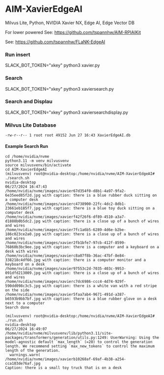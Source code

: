 # AIM-XavierEdgeAI
Milvus Lite, Python, NVIDIA Xavier NX, Edge AI, Edge Vector DB



For lower powered See: https://github.com/tspannhw/AIM-RPIAIKit

See:   https://github.com/tspannhw/FLaNK-EdgeAI



### Run insert

SLACK_BOT_TOKEN="xkey" python3 xavier.py

### Search

SLACK_BOT_TOKEN="xkey" python3 xaviersearch.py

### Search and Displau

SLACK_BOT_TOKEN="xkey" python3 xaviersearchdisplay.py

### Milvus Lite Database

````
-rw-r--r-- 1 root root 49152 Jun 27 16:43 XavierEdgeAI.db

````

#### Example Search Run

````
cd /home/nvidia/nvme
python3.11 -m venv milvusvenv
source milvusvenv/bin/activate
cd AIM-XavierEdgeAI
(milvusvenv) root@nvidia-desktop:/home/nvidia/nvme/AIM-XavierEdgeAI# ./search.sh
nvidia-desktop
06/27/2024 16:47:43
/home/nvidia/nvme/images/xavier67d354f0-d8b1-4a97-9fa2-6e35eed85f2d.jpg with caption: there is a blue rubber duck sitting on a computer desk
/home/nvidia/nvme/images/xavierc4738900-22fc-4dc2-8db1-23661eb185f7.jpg with caption: there is a blue toy duck sitting on a computer desk
/home/nvidia/nvme/images/xavierf42f26f6-df89-4510-a3a7-d1888b0b5dc2.jpg with caption: there is a close up of a bunch of wires and wires
/home/nvidia/nvme/images/xavier7fc1a6b5-6289-4d6e-b2be-186c023ce2a0.jpg with caption: there is a close up of a bunch of wires and wires
/home/nvidia/nvme/images/xavier2fb1bfe7-97cb-412f-8599-76860b3bc9ee.jpg with caption: there is a computer and a keyboard on a desk with wires
/home/nvidia/nvme/images/xavierc8a07f8b-36ac-47bf-8e84-338218c4df66.jpg with caption: there is a computer monitor and a keyboard on a desk
/home/nvidia/nvme/images/xavier97553c2d-7035-403c-9953-091dfd213009.jpg with caption: there is a close up of a bunch of wires and wires
/home/nvidia/nvme/images/xavierc7dc6986-ccc4-4d74-929f-590dd098c3c5.jpg with caption: there is a white van with a red stripe on the side
/home/nvidia/nvme/images/xavier5faa7ab4-9671-491d-a387-b6593b9bb7bf.jpg with caption: there is a blue rubber glove on a desk next to a computer
Search done

(milvusvenv) root@nvidia-desktop:/home/nvidia/nvme/AIM-XavierEdgeAI# ./run.sh
nvidia-desktop
06/27/2024 16:49:07
/home/nvidia/nvme/milvusvenv/lib/python3.11/site-packages/transformers/generation/utils.py:1249: UserWarning: Using the model-agnostic default `max_length` (=20) to control the generation length. We recommend setting `max_new_tokens` to control the maximum length of the generation.
  warnings.warn(
/home/nvidia/nvme/images/xavierb10268af-69af-4b38-a254-cca103de76af.jpg
Caption: there is a small toy truck that is on a desk

````

